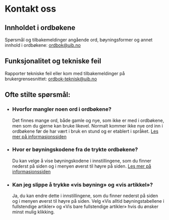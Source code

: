 # Kontakt oss
## Innholdet i ordbøkene
Spørsmål og tilbakemeldinger angående ord, bøyningsformer og annet innhold i ordbøkene: ordbok@uib.no

## Funksjonalitet og tekniske feil
Rapporter tekniske feil eller kom med tilbakemeldinger på brukergrensesnittet: ordbok-teknisk@uib.no

## Ofte stilte spørsmål:
-   ### Hvorfor mangler noen ord i ordbøkene?
    Det finnes mange ord, både gamle og nye, som ikke er med i ordbøkene, men som du gjerne kan bruke likevel. Normalt kommer ikke nye ord inn i ordbøkene før de har vært i bruk en stund og er etablert i språket. [Les mer på informasjonssiden](about/missing-word)

-   ### Hvor er bøyningskodene fra de trykte ordbøkene?
    Du kan velge å vise bøyningskodene i innstillingene, som du finner nederst på siden og i menyen øverst til høyre på siden. [Les mer på informasjonssiden](about/grammatic-codes)

-   ### Kan jeg slippe å trykke «vis bøyning» og «vis artikkel»?
    Ja, du kan endre dette i innstillingene, som du finner nederst på siden og i menyen øverst til høyre på siden. Velg «Vis alltid bøyningstabellene i fullstendige artikler» og «Vis bare fullstendige artikler» hvis du ønsker minst mulig klikking.
